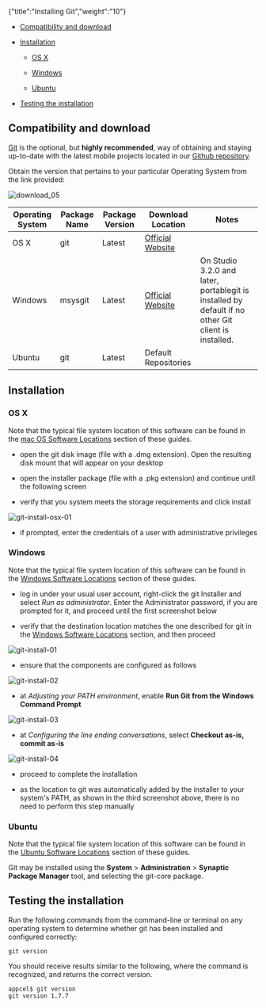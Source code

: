 {"title":"Installing Git","weight":"10"}

* [Compatibility and download](#compatibility-and-download)

* [Installation](#installation)

    * [OS X](#os-x)

    * [Windows](#windows)

    * [Ubuntu](#ubuntu)

* [Testing the installation](#testing-the-installation)

## Compatibility and download

[Git](http://en.wikipedia.org/wiki/Git_(software)) is the optional, but **highly recommended**, way of obtaining and staying up-to-date with the latest mobile projects located in our [Github repository](https://github.com/appcelerator).

Obtain the version that pertains to your particular Operating System from the link provided:

![download_05](/Images/appc/download/attachments/29004836/download_05.png)

| Operating System | Package Name | Package Version | Download Location | Notes |
| --- | --- | --- | --- | --- |
| OS X | git | Latest | [Official Website](http://git-scm.com/download) |  |
| Windows | msysgit | Latest | [Official Website](http://git-scm.com/download) | On Studio 3.2.0 and later, portablegit is installed by default if no other Git client is installed. |
| Ubuntu | git | Latest | Default Repositories |  |

## Installation

### OS X

Note that the typical file system location of this software can be found in the [mac OS Software Locations](/docs/appc/Titanium_SDK/Titanium_SDK_Getting_Started/Installation_and_Configuration/Software_Locations_and_Environment_Variables/#macos-software-locations) section of these guides.

* open the git disk image (file with a .dmg extension). Open the resulting disk mount that will appear on your desktop

* open the installer package (file with a .pkg extension) and continue until the following screen

* verify that you system meets the storage requirements and click install

![git-install-osx-01](/Images/appc/download/attachments/29004849/git-install-osx-01.png)

* if prompted, enter the credentials of a user with administrative privileges

### Windows

Note that the typical file system location of this software can be found in the [Windows Software Locations](/docs/appc/Titanium_SDK/Titanium_SDK_Getting_Started/Installation_and_Configuration/Software_Locations_and_Environment_Variables/#windows-software-locations) section of these guides.

* log in under your usual user account, right-click the git Installer and select _Run as administrator_. Enter the Administrator password, if you are prompted for it, and proceed until the first screenshot below

* verify that the destination location matches the one described for git in the [Windows Software Locations](/docs/appc/Titanium_SDK/Titanium_SDK_Getting_Started/Installation_and_Configuration/Software_Locations_and_Environment_Variables/#windows-software-locations) section, and then proceed

![git-install-01](/Images/appc/download/attachments/29004849/git-install-01.png)

* ensure that the components are configured as follows

![git-install-02](/Images/appc/download/attachments/29004849/git-install-02.png)

* at _Adjusting your PATH environment_, enable **Run Git from the Windows Command Prompt**

![git-install-03](/Images/appc/download/attachments/29004849/git-install-03.png)

* at _Configuring the line ending conversations_, select **Checkout as-is, commit as-is**

![git-install-04](/Images/appc/download/attachments/29004849/git-install-04.png)

* proceed to complete the installation

* as the location to git was automatically added by the installer to your system's PATH, as shown in the third screenshot above, there is no need to perform this step manually

### Ubuntu

Note that the typical file system location of this software can be found in the [Ubuntu Software Locations](/docs/appc/Titanium_SDK/Titanium_SDK_Getting_Started/Installation_and_Configuration/Software_Locations_and_Environment_Variables/#ubuntu-software-locations) section of these guides.

Git may be installed using the **System** \> **Administration** \> **Synaptic Package Manager** tool, and selecting the git-core package.

## Testing the installation

Run the following commands from the command-line or terminal on any operating system to determine whether git has been installed and configured correctly:

```
git version
```

You should receive results similar to the following, where the command is recognized, and returns the correct version.

```
appcel$ git version
git version 1.7.7
```

